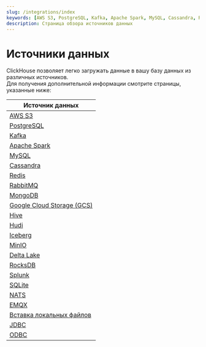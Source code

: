 ```yaml
---
slug: /integrations/index
keywords: [AWS S3, PostgreSQL, Kafka, Apache Spark, MySQL, Cassandra, Redis, RabbitMQ, MongoDB, Google Cloud Storage, Hive, Hudi, Iceberg, MinIO, Delta Lake, RocksDB, Splunk, SQLite, NATS, EMQX, локальные файлы, JDBC, ODBC]
description: Страница обзора источников данных
---
```



# Источники данных

ClickHouse позволяет легко загружать данные в вашу базу данных из различных источников.  
Для получения дополнительной информации смотрите страницы, указанные ниже:

| Источник данных                                                                  |
|---------------------------------------------------------------------------------|
| [AWS S3](/integrations/s3)                                            |
| [PostgreSQL](/integrations/postgresql)                                |
| [Kafka](/integrations/kafka)                                          |
| [Apache Spark](/integrations/apache-spark)                            |
| [MySQL](/integrations/mysql)                                          |
| [Cassandra](/integrations/cassandra)                                  |
| [Redis](/integrations/redis)                                          |
| [RabbitMQ](/integrations/rabbitmq)                                    |
| [MongoDB](/integrations/mongodb)                                      |
| [Google Cloud Storage (GCS)](/integrations/gcs)                       |
| [Hive](/integrations/hive)                                            |
| [Hudi](/integrations/hudi)                                            |
| [Iceberg](/integrations/iceberg)                                      |
| [MinIO](/integrations/minio)                                          |
| [Delta Lake](/integrations/deltalake)                                 |
| [RocksDB](/integrations/rocksdb)                                      |
| [Splunk](/integrations/splunk)                                        |
| [SQLite](/integrations/sqlite)                                        |
| [NATS](/integrations/nats)                                            |
| [EMQX](/integrations/emqx)                                            |
| [Вставка локальных файлов](/integrations/data-ingestion/insert-local-files) |
| [JDBC](/integrations/jdbc/jdbc-with-clickhouse)                       |
| [ODBC](/integrations/data-ingestion/dbms/odbc-with-clickhouse)        |
